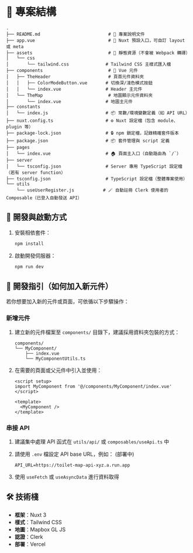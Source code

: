 # 📁 專案結構

```text
.
├── README.md                          # 📘 專案說明文件
├── app.vue                            # 📲 Nuxt 預設入口，可自訂 layout 或 meta
├── assets                             # 🎨 靜態資源（不會被 Webpack 轉譯）
│   └── css
│       └── tailwind.css              # Tailwind CSS 主樣式匯入檔
├── components                         # 🧩 Vue 元件
│   ├── TheHeader                      # 頁首元件資料夾
│   │   ├── ColorModeButton.vue       # 切換深/淺色模式按鈕
│   │   └── index.vue                 # Header 主元件
│   └── TheMap                         # 地圖顯示元件資料夾
│       └── index.vue                 # 地圖主元件
├── constants
│   └── index.js                      # 📦 常數/環境變數定義（如 API URL）
├── nuxt.config.ts                    # ⚙️ Nuxt 設定檔（包含 module、plugin 等）
├── package-lock.json                 # 🔒 npm 鎖定檔，記錄精確套件版本
├── package.json                      # 📦 套件管理與 script 定義
├── pages                             
│   └── index.vue                     # 🏠 頁面主入口（自動路由為 `/`）
├── server
│   └── tsconfig.json                 # Server 專用 TypeScript 設定檔（若有 server function）
├── tsconfig.json                     # TypeScript 設定檔（整體專案使用）
└── utils
    └── useUserRegister.js           # 🪄 自動註冊 Clerk 使用者的 Composable（已登入自動發送 API）
```

## 🧪 開發與啟動方式

1. 安裝相依套件：

   ```bash
   npm install
   ```

2. 啟動開發伺服器：

   ```bash
   npm run dev
   ```

## 🧭 開發指引（如何加入新元件）

若你想要加入新的元件或頁面，可依循以下步驟操作：

### 新增元件

1. 建立新的元件檔案至 `components/` 目錄下，建議採用資料夾包裝的方式：

   ```text
   components/
   └── MyComponent/
       ├── index.vue
       └── MyComponentUtils.ts
   ```

2. 在需要的頁面或父元件中引入並使用：

   ```vue
   <script setup>
   import MyComponent from '@/components/MyComponent/index.vue'
   </script>

   <template>
     <MyComponent />
   </template>
   ```

### 串接 API

1. 建議集中處理 API 函式在 `utils/api/` 或 `composables/useApi.ts` 中
2. 請使用 `.env` 檔設定 API base URL，例如： (部署中)

   ```text
   API_URL=https://toilet-map-api-xyz.a.run.app
   ```

3. 使用 `useFetch` 或 `useAsyncData` 進行資料取得

## 🛠 技術棧

- **框架**：Nuxt 3
- **樣式**：Tailwind CSS
- **地圖**：Mapbox GL JS
- **認證**：Clerk
- **部署**：Vercel
